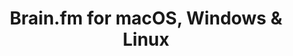 ---
name: Brain.fm
url: 'https://www.brain.fm'
category: Music
title: 'Brain.fm for macOS, Windows & Linux'
key: brainfm

---